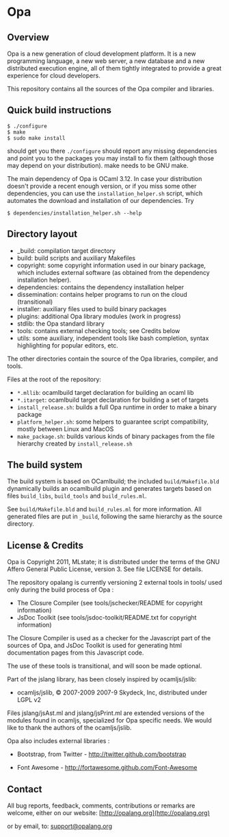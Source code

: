 # Opa #


## Overview ##

Opa is a new generation of cloud development platform. It is a new programming
language, a new web server, a new database and a new distributed execution
engine, all of them tightly integrated to provide a great experience for cloud
developers.

This repository contains all the sources of the Opa compiler and libraries.


## Quick build instructions ##

    $ ./configure
    $ make
    $ sudo make install

should get you there `./configure` should report any missing dependencies and
point you to the packages you may install to fix them (although those may depend
on your distribution). make needs to be GNU make.

The main dependency of Opa is OCaml 3.12. In case your distribution doesn't
provide a recent enough version, or if you miss some other dependencies, you can
use the `installation_helper.sh` script, which automates the download and
installation of our dependencies. Try

    $ dependencies/installation_helper.sh --help

## Directory layout ##

* \_build: compilation target directory
* build: build scripts and auxiliary Makefiles
* copyright: some copyright information used in our binary package, which
  includes external software (as obtained from the dependency installation
  helper).
* dependencies: contains the dependency installation helper
* dissemination: contains helper programs to run on the cloud (transitional)
* installer: auxiliary files used to build binary packages
* plugins: additional Opa library modules (work in progress)
* stdlib: the Opa standard library
* tools: contains external checking tools; see Credits below
* utils: some auxiliary, independent tools like bash completion, syntax
  highlighting for popular editors, etc.

The other directories contain the source of the Opa libraries, compiler, and
tools.

Files at the root of the repository:

* `*.mllib`: ocamlbuild target declaration for building an ocaml lib
* `*.itarget`: ocamlbuild target declaration for building a set of targets
* `install_release.sh`: builds a full Opa runtime in order to make a binary
  package
* `platform_helper.sh`: some helpers to guarantee script compatibility, mostly
  between Linux and MacOS
* `make_package.sh`: builds various kinds of binary packages from the file
  hierarchy created by `install_release.sh`


## The build system ##

The build system is based on OCamlbuild; the included `build/Makefile.bld`
dynamically builds an ocamlbuild plugin and generates targets based on files
`build_libs`, `build_tools` and `build_rules.ml`.

See `build/Makefile.bld` and `build_rules.ml` for more information. All generated
files are put in `_build`, following the same hierarchy as the source directory.

## License & Credits ##

Opa is Copyright 2011, MLstate; it is distributed under the terms of the GNU
Affero General Public License, version 3. See file LICENSE for details.

The repository opalang is currently versioning 2 external tools in tools/
used only during the build process of Opa :

* The Closure Compiler (see tools/jschecker/README for copyright information)
* JsDoc Toolkit (see tools/jsdoc-toolkit/README.txt for copyright information)

The Closure Compiler is used as a checker for the Javascript part of the sources
of Opa, and JsDoc Toolkit is used for generating html documentation pages from this
Javascript code.

The use of these tools is transitional, and will soon be made optional.

Part of the jslang library, has been closely inspired by ocamljs/jslib:

* ocamljs/jslib, © 2007-2009 2007-9 Skydeck, Inc, distributed under LGPL v2

Files jslang/jsAst.ml and jslang/jsPrint.ml are extended versions of the modules
found in ocamljs, specialized for Opa specific needs.
We would like to thank the authors of the ocamljs/jslib.

Opa also includes external libraries :

* Bootstrap, from Twitter - http://twitter.github.com/bootstrap

* Font Awesome - http://fortawesome.github.com/Font-Awesome

Contact
-------

All bug reports, feedback, comments, contributions or remarks are welcome,
either on our website: [http://opalang.org](http://opalang.org)

or by email, to:
                              support@opalang.org
